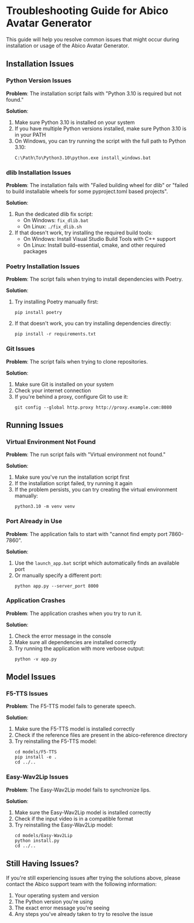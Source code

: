 # Troubleshooting Guide for Abico Avatar Generator

This guide will help you resolve common issues that might occur during installation or usage of the Abico Avatar Generator.

## Installation Issues

### Python Version Issues

**Problem**: The installation script fails with "Python 3.10 is required but not found."

**Solution**:
1. Make sure Python 3.10 is installed on your system
2. If you have multiple Python versions installed, make sure Python 3.10 is in your PATH
3. On Windows, you can try running the script with the full path to Python 3.10:
   ```
   C:\Path\To\Python3.10\python.exe install_windows.bat
   ```

### dlib Installation Issues

**Problem**: The installation fails with "Failed building wheel for dlib" or "failed to build installable wheels for some pyproject.toml based projects".

**Solution**:
1. Run the dedicated dlib fix script:
   - On Windows: `fix_dlib.bat`
   - On Linux: `./fix_dlib.sh`
2. If that doesn't work, try installing the required build tools:
   - On Windows: Install Visual Studio Build Tools with C++ support
   - On Linux: Install build-essential, cmake, and other required packages

### Poetry Installation Issues

**Problem**: The script fails when trying to install dependencies with Poetry.

**Solution**:
1. Try installing Poetry manually first:
   ```
   pip install poetry
   ```
2. If that doesn't work, you can try installing dependencies directly:
   ```
   pip install -r requirements.txt
   ```

### Git Issues

**Problem**: The script fails when trying to clone repositories.

**Solution**:
1. Make sure Git is installed on your system
2. Check your internet connection
3. If you're behind a proxy, configure Git to use it:
   ```
   git config --global http.proxy http://proxy.example.com:8080
   ```

## Running Issues

### Virtual Environment Not Found

**Problem**: The run script fails with "Virtual environment not found."

**Solution**:
1. Make sure you've run the installation script first
2. If the installation script failed, try running it again
3. If the problem persists, you can try creating the virtual environment manually:
   ```
   python3.10 -m venv venv
   ```

### Port Already in Use

**Problem**: The application fails to start with "cannot find empty port 7860-7860".

**Solution**:
1. Use the `launch_app.bat` script which automatically finds an available port
2. Or manually specify a different port:
   ```
   python app.py --server_port 8000
   ```

### Application Crashes

**Problem**: The application crashes when you try to run it.

**Solution**:
1. Check the error message in the console
2. Make sure all dependencies are installed correctly
3. Try running the application with more verbose output:
   ```
   python -v app.py
   ```

## Model Issues

### F5-TTS Issues

**Problem**: The F5-TTS model fails to generate speech.

**Solution**:
1. Make sure the F5-TTS model is installed correctly
2. Check if the reference files are present in the abico-reference directory
3. Try reinstalling the F5-TTS model:
   ```
   cd models/F5-TTS
   pip install -e .
   cd ../..
   ```

### Easy-Wav2Lip Issues

**Problem**: The Easy-Wav2Lip model fails to synchronize lips.

**Solution**:
1. Make sure the Easy-Wav2Lip model is installed correctly
2. Check if the input video is in a compatible format
3. Try reinstalling the Easy-Wav2Lip model:
   ```
   cd models/Easy-Wav2Lip
   python install.py
   cd ../..
   ```

## Still Having Issues?

If you're still experiencing issues after trying the solutions above, please contact the Abico support team with the following information:
1. Your operating system and version
2. The Python version you're using
3. The exact error message you're seeing
4. Any steps you've already taken to try to resolve the issue 
